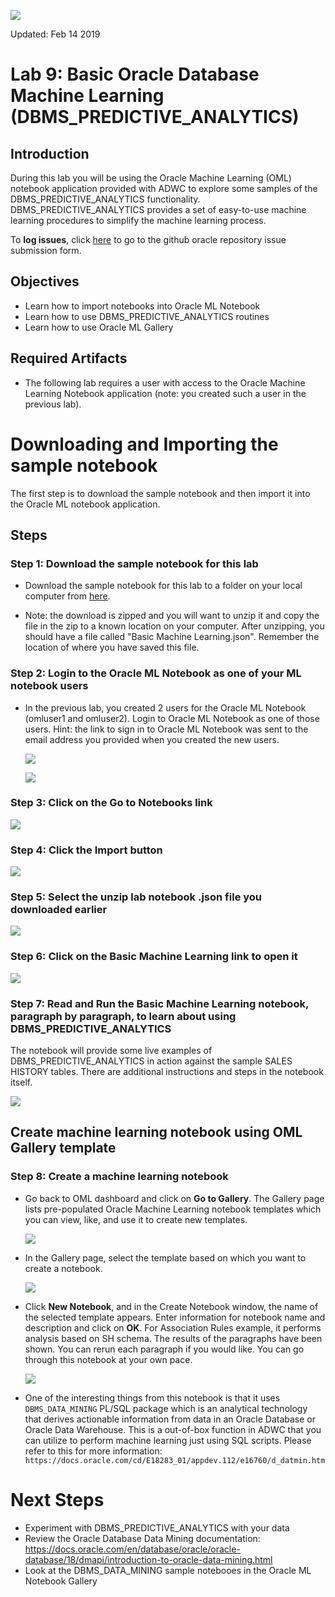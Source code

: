 ![](images/800/title800.JPG)

Updated: Feb 14 2019

# Lab 9: Basic Oracle Database Machine Learning (DBMS_PREDICTIVE_ANALYTICS)

## Introduction

During this lab you will be using the Oracle Machine Learning (OML) notebook application provided with ADWC to explore some samples of the DBMS_PREDICTIVE_ANALYTICS functionality. DBMS_PREDICTIVE_ANALYTICS provides a set of easy-to-use machine learning procedures to simplify the machine learning process.

To **log issues**, click [here](https://github.com/alexblyth/alexblyth.github.io/issues/new) to go to the github oracle repository issue submission form.

## Objectives

-   Learn how to import notebooks into Oracle ML Notebook
-   Learn how to use DBMS_PREDICTIVE_ANALYTICS routines
-   Learn how to use Oracle ML Gallery

## Required Artifacts

-   The following lab requires a user with access to the Oracle Machine Learning Notebook application (note: you created such a user in the previous lab).

# Downloading and Importing the sample notebook

The first step is to download the sample notebook and then import it into the Oracle ML notebook application.

## Steps

### Step 1: Download the sample notebook for this lab

-   Download the sample notebook for this lab to a folder on your local computer from <a href="./files/Basic%20Machine%20Learning.zip" target="_blank">here</a>.

-   Note: the download is zipped and you will want to unzip it and copy the file in the zip to a known location on your computer.  After unzipping, you should have a file called "Basic Machine Learning.json".  Remember the location of where you have saved this file.

### Step 2: Login to the Oracle ML Notebook as one of your ML notebook users

-   In the previous lab, you created 2 users for the Oracle ML Notebook (omluser1 and omluser2).  Login to Oracle ML Notebook as one of those users.  Hint: the link to sign in to Oracle ML Notebook was sent to the email address you provided when you created the new users.

    ![](./images/700/Picture700-8.png)

    ![](./images/700/Picture700-12.png)

### Step 3: Click on the Go to Notebooks link

   ![](./images/800/snap0014521.jpg)

### Step 4: Click the Import button

   ![](./images/800/snap0014522.jpg)

### Step 5: Select the unzip lab notebook .json file you downloaded earlier

   ![](./images/800/snap0014523.jpg)

### Step 6: Click on the Basic Machine Learning link to open it

   ![](./images/800/snap0014524.jpg)

### Step 7: Read and Run the Basic Machine Learning notebook, paragraph by paragraph, to learn about using DBMS_PREDICTIVE_ANALYTICS
The notebook will provide some live examples of DBMS_PREDICTIVE_ANALYTICS in action against the sample SALES HISTORY tables.  There are additional instructions and steps in the notebook itself.

   ![](./images/800/snap0014525.jpg)

## Create machine learning notebook using OML Gallery template

### Step 8: Create a machine learning notebook

- Go back to OML dashboard and click on **Go to Gallery**. The Gallery page lists pre-populated Oracle Machine Learning notebook templates which you can view, like, and use it to create new templates. 

    ![](./images/800/25.png)

- In the Gallery page, select the template based on which you want to create a notebook. 

    ![](./images/800/26.png)

- Click **New Notebook**, and in the Create Notebook window, the name of the selected template appears. Enter information for notebook name and description and click on **OK**. For Association Rules example, it performs analysis based on SH schema. The results of the paragraphs have been shown. You can rerun each paragraph if you would like. You can go through this notebook at your own pace.

    ![](./images/800/27.png)

- One of the interesting things from this notebook is that it uses ``DBMS_DATA_MINING`` PL/SQL package which is an analytical technology that derives actionable information from data in an Oracle Database or Oracle Data Warehouse. This is a out-of-box function in ADWC that you can utilize to perform machine learning just using SQL scripts. Please refer to this for more information: `https://docs.oracle.com/cd/E18283_01/appdev.112/e16760/d_datmin.htm`

# Next Steps

- Experiment with DBMS_PREDICTIVE_ANALYTICS with your data
- Review the Oracle Database Data Mining documentation: https://docs.oracle.com/en/database/oracle/oracle-database/18/dmapi/introduction-to-oracle-data-mining.html
- Look at the DBMS_DATA_MINING sample notebooes in the Oracle ML Notebook Gallery